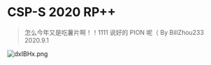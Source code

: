 <!-- _index.md -->

# CSP-S 2020 RP++

> 怎么今年又是吃薯片啊！！1111 说好的 PION 呢（
> By BillZhou233 2020.9.1

![dxIBHx.png](https://s1.ax1x.com/2020/09/01/dxIBHx.png)